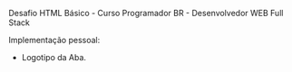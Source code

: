 Desafio HTML Básico - Curso Programador BR - Desenvolvedor WEB Full Stack

Implementação pessoal:
- Logotipo da Aba.
